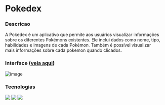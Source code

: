 # Pokedex


### Descricao

A Pokedex é um aplicativo que permite aos usuários visualizar informações sobre os diferentes Pokémons existentes. Ele inclui dados como nome, tipo, habilidades e 
imagens de cada Pokémon. Também é possível visualizar mais informações sobre cada pokemon quando clicados.



### Interface (<a href="https://martinsroberto.github.io/2023-new_pokedex/">veja aqui</a>)

![image](https://user-images.githubusercontent.com/104272370/212581524-a021da43-dadb-425e-a225-7abb2ee70d69.png)

### Tecnologias
<div style="display: inline_block">
<img src="https://img.shields.io/badge/HTML5-E34F26?style=for-the-badge&logo=html5&logoColor=white" />
<img src="https://img.shields.io/badge/CSS3-1572B6?style=for-the-badge&logo=css3&logoColor=white" />
<img src="https://img.shields.io/badge/JavaScript-F7DF1E?style=for-the-badge&logo=javascript&logoColor=black" />


